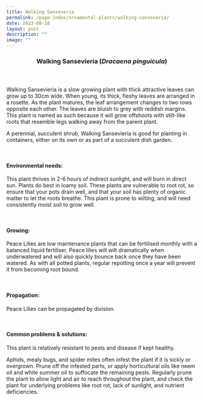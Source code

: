 ```yaml
---
title: Walking Sanseveria
permalink: /page-index/ornamental-plants/walking-sanseveria/
date: 2023-08-18
layout: post
description: ""
image: ""
---
```

<header> 
	<h3>Walking Sansevieria (<em>Dracaena pinguicula</em>)</h3> 
</header>

<section>
	<p>Walking Sansevieria is a slow growing plant with thick attractive leaves can grow up to 30cm wide. When young, its thick, fleshy leaves are arranged in a rosette. As the plant matures, the leaf arrangement changes to two rows opposite each other. The leaves are bluish to grey with reddish margins. This plant is named as such because it will grow offshoots with stilt-like roots that resemble legs walking away from the parent plant.</p>
	<p>A perennial, succulent shrub, Walking Sansevieria is good for planting in containers, either on its own or as part of a succulent dish garden.</p>
	 <br> 
</section> 
 
<section> 
  <h4>Environmental needs:</h4> 
  <p>This plant thrives in 2-6 hours of indirect sunlight, and will burn in direct sun. Plants do best in loamy soil. These plants are vulnerable to root rot, so ensure that your pots drain well, and that your soil has plenty of organic matter to let the roots breathe. This plant is prone to wilting, and will need consistently moist soil to grow well.</p> 
	<br>
</section>

<section> 
  <h4>Growing:</h4> 
	<p>Peace Lilies are low maintenance plants that can be fertilised monthly with a balanced liquid fertiliser. Peace lilies will wilt dramatically when underwatered and will also quickly bounce back once they have been watered. As with all potted plants, regular repotting once a year will prevent it from becoming root bound.</p> 
	<br> 
</section> 

<section> 
  <h4>Propagation:</h4> 
	<p>Peace Lilies can be propagated by division.</p> 
	<br> 
</section> 
 
<section> 
  <h4>Common problems &amp; solutions:</h4> 
	<p>This plant is relatively resistant to pests and disease if kept healthy.</p>
	<p>Aphids, mealy bugs, and spider mites often infest the plant if it is sickly or overgrown. Prune off the infested parts, or apply horticultural oils like neem oil and white summer oil to suffocate the remaining pests. Regularly prune the plant to allow light and air to reach throughout the plant, and check the plant for underlying problems like root rot, lack of sunlight, and nutrient deficiencies.</p>
	<br> 
</section>